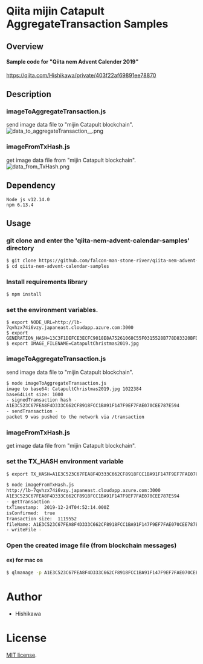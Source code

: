 # Qiita mijin Catapult AggregateTransaction Samples

## Overview

#### Sample code for "Qiita nem Advent Calender 2019"
https://qiita.com/Hishikawa/private/403f22af69891ee78870

## Description

### imageToAggregateTransaction.js
send image data file to "mijin Catapult blockchain".
![data_to_aggregateTransaction__.png](https://qiita-image-store.s3.ap-northeast-1.amazonaws.com/0/253638/7015847b-8824-3aa6-4136-ce845951fac0.png)

### imageFromTxHash.js
get image data file from "mijin Catapult blockchain".
![data_from_TxHash.png](https://qiita-image-store.s3.ap-northeast-1.amazonaws.com/0/253638/e17bec19-0559-f2de-6b03-fb102abda1ea.png)

## Dependency

```
Node js v12.14.0
npm 6.13.4
```

## Usage
### git clone and enter the 'qiita-nem-advent-calendar-samples' directory
```bash
$ git clone https://github.com/falcon-man-stone-river/qiita-nem-advent-calendar-samples.git
$ cd qiita-nem-advent-calendar-samples
```

### Install requirements library

```bash
$ npm install
```

### set the environment variables.

```shell
$ export NODE_URL=http://lb-7qvhzx74i6vzy.japaneast.cloudapp.azure.com:3000
$ export GENERATION_HASH=13C3F1DEFCE3ECFC9018E8A75261068C55F0315528B778D83320BFD7660497AA
$ export IMAGE_FILENAME=CatapultChristmas2019.jpg
```



### imageToAggregateTransaction.js
send image data file to "mijin Catapult blockchain".
```bash
$ node imageToAggregateTransaction.js
image to base64: CatapultChristmas2019.jpg 1022384
base64List size: 1000
- signedTransaction hash -
A1E3C523C67FEA8F4D333C662CF8918FCC1BA91F147F9EF7FAE070CEE787E594
- sendTransaction -
packet 9 was pushed to the network via /transaction
```

### imageFromTxHash.js
get image data file from "mijin Catapult blockchain".
### set the TX_HASH environment variable

```bash
$ export TX_HASH=A1E3C523C67FEA8F4D333C662CF8918FCC1BA91F147F9EF7FAE070CEE787E594
```

```bash
$ node imageFromTxHash.js
http://lb-7qvhzx74i6vzy.japaneast.cloudapp.azure.com:3000
A1E3C523C67FEA8F4D333C662CF8918FCC1BA91F147F9EF7FAE070CEE787E594
- getTransaction -
txTimestamp:  2019-12-24T04:52:14.000Z
isConfirmed:  true
Transaction size:  1119552
fileName: A1E3C523C67FEA8F4D333C662CF8918FCC1BA91F147F9EF7FAE070CEE787E594.jpg
- writeFile -
```

### Open the created image file (from blockchain messages)
#### ex) for mac os

```bash
$ qlmanage -p A1E3C523C67FEA8F4D333C662CF8918FCC1BA91F147F9EF7FAE070CEE787E594.jpg
```

# Author
* Hishikawa

# License
[MIT license](https://en.wikipedia.org/wiki/MIT_License).
